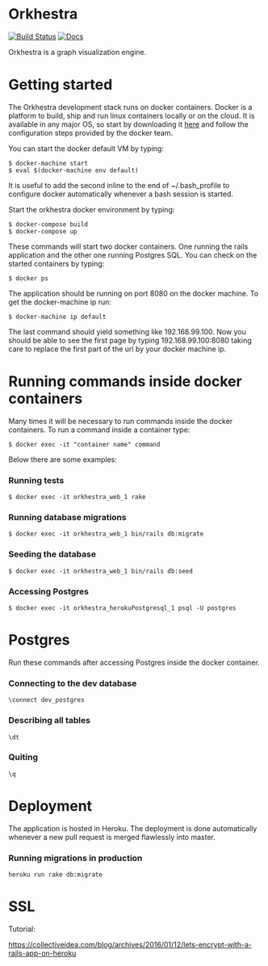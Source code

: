 # Orkhestra


[![Build Status](https://api.travis-ci.org/jmfveneroso/orkhestra.png)](https://api.travis-ci.org/jmfveneroso/rhisoma.png)
[![Docs](http://img.shields.io/badge/docs-yard.info-blue.svg)](https://jmfveneroso.github.io/rhisoma/)

Orkhestra is a graph visualization engine.

# Getting started

The Orkhestra development stack runs on docker containers. Docker is a platform to build, ship and 
run linux containers locally or on the cloud. It is available in any major OS, so start by downloading
it [here](https://www.docker.com/) and follow the configuration steps provided by the docker team.

You can start the docker default VM by typing:

```
$ docker-machine start
$ eval $(docker-machine env default)
```

It is useful to add the second inline to the end of ~/.bash_profile to configure docker automatically whenever a bash session is started.

Start the orkhestra docker environment by typing:

```
$ docker-compose build
$ docker-compose up
```

These commands will start two docker containers. One running the rails application and the other one running Postgres SQL. You can check on the started containers by typing:

```
$ docker ps
```

The application should be running on port 8080 on the docker machine. To get the docker-machine ip run:

```
$ docker-machine ip default
```

The last command should yield something like 192.168.99.100. Now you should be able to see the first page by typing 192.168.99.100:8080 taking care to replace the first part of the url by your docker machine ip.

# Running commands inside docker containers

Many times it will be necessary to run commands inside the docker containers. To run a command inside a container type:

```
$ docker exec -it "container name" command
```

Below there are some examples:

### Running tests

```
$ docker exec -it orkhestra_web_1 rake
```

### Running database migrations

```
$ docker exec -it orkhestra_web_1 bin/rails db:migrate
```

### Seeding the database

```
$ docker exec -it orkhestra_web_1 bin/rails db:seed
```

### Accessing Postgres

```
$ docker exec -it orkhestra_herokuPostgresql_1 psql -U postgres
```


# Postgres

Run these commands after accessing Postgres inside the docker container.

### Connecting to the dev database
```
\connect dev_postgres
```
### Describing all tables
```
\dt
```

### Quiting
```
\q
```


# Deployment

The application is hosted in Heroku. The deployment is done automatically whenever a new pull request is merged flawlessly into master.

### Running migrations in production

```
heroku run rake db:migrate
```

# SSL

Tutorial:

https://collectiveidea.com/blog/archives/2016/01/12/lets-encrypt-with-a-rails-app-on-heroku
